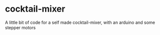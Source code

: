 # cocktail-mixer
A little bit of code for a self made cocktail-mixer, with an arduino and some stepper motors
